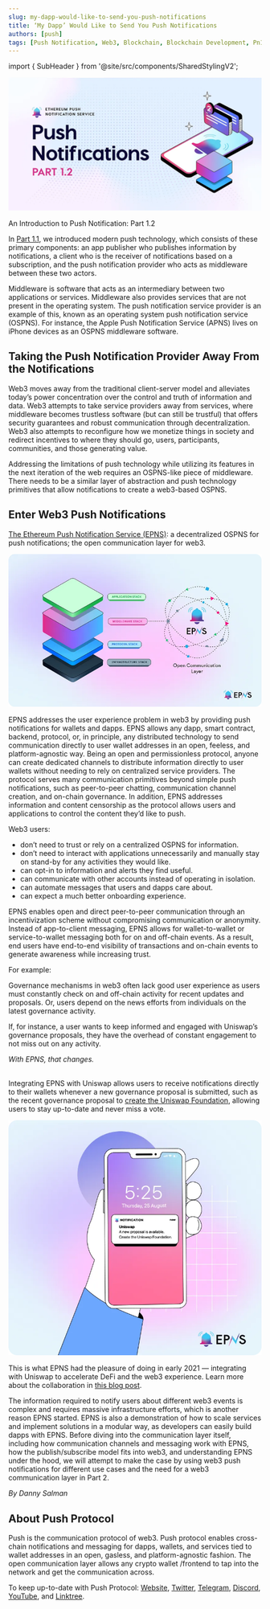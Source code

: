 ```yaml
---
slug: my-dapp-would-like-to-send-you-push-notifications
title: ‘My Dapp’ Would Like to Send You Push Notifications
authors: [push]
tags: [Push Notification, Web3, Blockchain, Blockchain Development, Pn101]
---
```


import { SubHeader } from '@site/src/components/SharedStylingV2';

![Docusaurus Image](./cover-image.webp)

<!--truncate-->

<SubHeader>An Introduction to Push Notification: Part 1.2</SubHeader><br/>

In [Part 1.1](https://medium.com/ethereum-push-notification-service/my-app-would-like-to-send-you-push-notifications-4b591a68f803), we introduced modern push technology, which consists of these primary components: an app publisher who publishes information by notifications, a client who is the receiver of notifications based on a subscription, and the push notification provider who acts as middleware between these two actors.

Middleware is software that acts as an intermediary between two applications or services. Middleware also provides services that are not present in the operating system. The push notification service provider is an example of this, known as an operating system push notification service (OSPNS). For instance, the Apple Push Notification Service (APNS) lives on iPhone devices as an OSPNS middleware software.

## Taking the Push Notification Provider Away From the Notifications
Web3 moves away from the traditional client-server model and alleviates today’s power concentration over the control and truth of information and data. Web3 attempts to take service providers away from services, where middleware becomes trustless software (but can still be trustful) that offers security guarantees and robust communication through decentralization. Web3 also attempts to reconfigure how we monetize things in society and redirect incentives to where they should go, users, participants, communities, and those generating value.

Addressing the limitations of push technology while utilizing its features in the next iteration of the web requires an OSPNS-like piece of middleware. There needs to be a similar layer of abstraction and push technology primitives that allow notifications to create a web3-based OSPNS.

## Enter Web3 Push Notifications
[The Ethereum Push Notification Service (EPNS)](https://epns.io/): a decentralized OSPNS for push notifications; the open communication layer for web3.

![Project Stacks](./image-1.webp)

EPNS addresses the user experience problem in web3 by providing push notifications for wallets and dapps. EPNS allows any dapp, smart contract, backend, protocol, or, in principle, any distributed technology to send communication directly to user wallet addresses in an open, feeless, and platform-agnostic way. Being an open and permissionless protocol, anyone can create dedicated channels to distribute information directly to user wallets without needing to rely on centralized service providers. The protocol serves many communication primitives beyond simple push notifications, such as peer-to-peer chatting, communication channel creation, and on-chain governance. In addition, EPNS addresses information and content censorship as the protocol allows users and applications to control the content they’d like to push.

Web3 users:

- don’t need to trust or rely on a centralized OSPNS for information.
- don’t need to interact with applications unnecessarily and manually stay on stand-by for any activities they would like.
- can opt-in to information and alerts they find useful.
- can communicate with other accounts instead of operating in isolation.
- can automate messages that users and dapps care about.
- can expect a much better onboarding experience.

EPNS enables open and direct peer-to-peer communication through an incentivization scheme without compromising communication or anonymity. Instead of app-to-client messaging, EPNS allows for wallet-to-wallet or service-to-wallet messaging both for on and off-chain events. As a result, end users have end-to-end visibility of transactions and on-chain events to generate awareness while increasing trust.

For example:

Governance mechanisms in web3 often lack good user experience as users must constantly check on and off-chain activity for recent updates and proposals. Or, users depend on the news efforts from individuals on the latest governance activity.

If, for instance, a user wants to keep informed and engaged with Uniswap’s governance proposals, they have the overhead of constant engagement to not miss out on any activity.

<i>With EPNS, that changes.</i><br/><br/>

Integrating EPNS with Uniswap allows users to receive notifications directly to their wallets whenever a new governance proposal is submitted, such as the recent governance proposal to [create the Uniswap Foundation](https://app.uniswap.org/#/vote/2/24?chain=mainnet), allowing users to stay up-to-date and never miss a vote.

![Project](./image-2.webp)

This is what EPNS had the pleasure of doing in early 2021 — integrating with Uniswap to accelerate DeFi and the web3 experience. Learn more about the collaboration in [this blog post](https://medium.com/ethereum-push-notification-service/accelerating-defi-with-epns-f2cbfaa33c91).

The information required to notify users about different web3 events is complex and requires massive infrastructure efforts, which is another reason EPNS started. EPNS is also a demonstration of how to scale services and implement solutions in a modular way, as developers can easily build dapps with EPNS. Before diving into the communication layer itself, including how communication channels and messaging work with EPNS, how the publish/subscribe model fits into web3, and understanding EPNS under the hood, we will attempt to make the case by using web3 push notifications for different use cases and the need for a web3 communication layer in Part 2.

<i>By Danny Salman</i>

## About Push Protocol

Push is the communication protocol of web3. Push protocol enables cross-chain notifications and messaging for dapps, wallets, and services tied to wallet addresses in an open, gasless, and platform-agnostic fashion. The open communication layer allows any crypto wallet /frontend to tap into the network and get the communication across.

To keep up-to-date with Push Protocol: [Website](https://push.org/), [Twitter](https://twitter.com/pushprotocol), [Telegram](https://t.me/epnsproject), [Discord](https://discord.gg/pushprotocol), [YouTube](https://www.youtube.com/c/EthereumPushNotificationService), and [Linktree](https://linktr.ee/pushprotocol).
